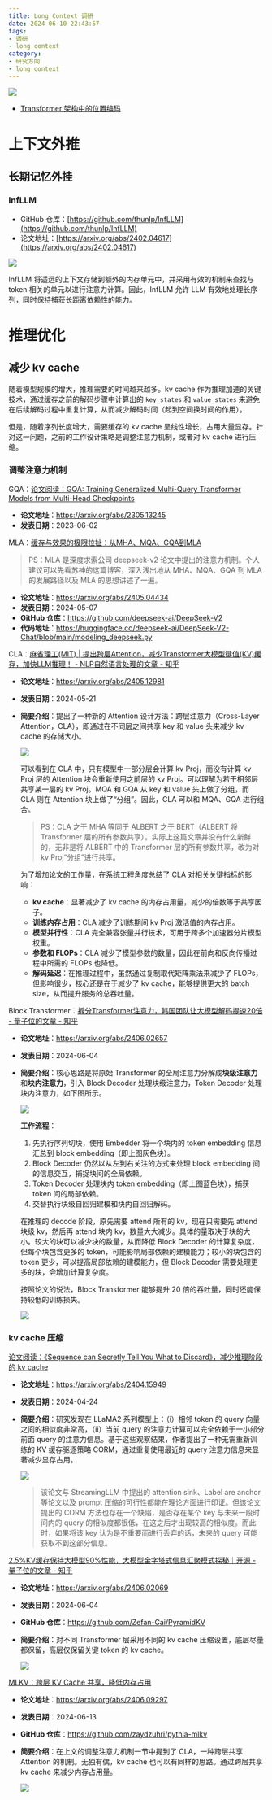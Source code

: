 ```yaml
---
title: Long Context 调研
date: 2024-06-10 22:43:57
tags:
- 调研
- long context
category:
- 研究方向
- long context
---
```


![](https://markdown-picture-clvsit.oss-cn-hangzhou.aliyuncs.com/LLM/LongContext/Long%20Context.png)

- [Transformer 架构中的位置编码](https://clvsit.github.io/Transformer-%E6%9E%B6%E6%9E%84%E4%B8%AD%E7%9A%84%E4%BD%8D%E7%BD%AE%E7%BC%96%E7%A0%81/)


# 上下文外推

## 长期记忆外挂

### InfLLM

- GitHub 仓库：[https://github.com/thunlp/InfLLM](https://github.com/thunlp/InfLLM)
- 论文地址：[https://arxiv.org/abs/2402.04617](https://arxiv.org/abs/2402.04617)

![](https://markdown-picture-clvsit.oss-cn-hangzhou.aliyuncs.com/nlp/paper/InfLLM%20Training%20Free%20Long%20Context%20Extrapolation%20for%20LLMs%20with%20an%20Efficient%20Context%20%20Memory/Figure%201.png)

InfLLM 将遥远的上下文存储到额外的内存单元中，并采用有效的机制来查找与 token 相关的单元以进行注意力计算。因此，InfLLM 允许 LLM 有效地处理长序列，同时保持捕获长距离依赖性的能力。


# 推理优化

## 减少 kv cache
随着模型规模的增大，推理需要的时间越来越多。kv cache 作为推理加速的关键技术，通过缓存之前的解码步骤中计算出的 `key_states` 和 `value_states` 来避免在后续解码过程中重复计算，从而减少解码时间（起到空间换时间的作用）。

但是，随着序列长度增大，需要缓存的 kv cache 呈线性增长，占用大量显存。针对这一问题，之前的工作设计策略是调整注意力机制，或者对 kv cache 进行压缩。

### 调整注意力机制

GQA：[论文阅读：GQA: Training Generalized Multi-Query Transformer Models from Multi-Head Checkpoints](https://clvsit.github.io/%E8%AE%BA%E6%96%87%E9%98%85%E8%AF%BB%EF%BC%9AGQA-Training-Generalized-Multi-Query-Transformer-Models-from-Multi-Head-Checkpoints/)
- **论文地址**：https://arxiv.org/abs/2305.13245
- **发表日期**：2023-06-02

MLA：[缓存与效果的极限拉扯：从MHA、MQA、GQA到MLA](https://kexue.fm/archives/10091)

> PS：MLA 是深度求索公司 deepseek-v2 论文中提出的注意力机制。个人建议可以先看苏神的这篇博客，深入浅出地从 MHA、MQA、GQA 到 MLA 的发展路径以及 MLA 的思想讲述了一遍。

- **论文地址**：https://arxiv.org/abs/2405.04434
- **发表日期**：2024-05-07
- **GitHub 仓库**：https://github.com/deepseek-ai/DeepSeek-V2
- **代码地址**：https://huggingface.co/deepseek-ai/DeepSeek-V2-Chat/blob/main/modeling_deepseek.py

CLA：[麻省理工(MIT) | 提出跨层Attention，减少Transformer大模型键值(KV)缓存，加快LLM推理！ - NLP自然语言处理的文章 - 知乎](https://zhuanlan.zhihu.com/p/699577571)
- **论文地址**：https://arxiv.org/abs/2405.12981
- **发表日期**：2024-05-21
- **简要介绍**：提出了一种新的 Attention 设计方法：跨层注意力（Cross-Layer Attention，CLA），即通过在不同层之间共享 key 和 value 头来减少 kv cache 的存储大小。

    ![](https://markdown-picture-clvsit.oss-cn-hangzhou.aliyuncs.com/nlp/paper/Reducing%20Transformer%20Key-Value%20Cache%20Size%20with%20Cross-Layer%20Attention/Figure%201.png)

    可以看到在 CLA 中，只有模型中一部分层会计算 kv Proj，而没有计算 kv Proj 层的 Attention 块会重新使用之前层的 kv Proj。可以理解为若干相邻层共享某一层的 kv Proj。MQA 和 GQA 从 key 和 value 头上做了分组，而 CLA 则在 Attention 块上做了“分组”。因此，CLA 可以和 MQA、GQA 进行组合。

    > PS：CLA 之于 MHA 等同于 ALBERT 之于 BERT（ALBERT 将 Transformer 层的所有参数共享）。实际上这篇文章并没有什么新鲜的，无非是将 ALBERT 中的 Transformer 层的所有参数共享，改为对 kv Proj“分组”进行共享。

    为了增加论文的工作量，在系统工程角度总结了 CLA 对相关关键指标的影响：
    - **kv cache**：显著减少了 kv cache 的内存占用量，减少的倍数等于共享因子。
    - **训练内存占用**：CLA 减少了训练期间 kv Proj 激活值的内存占用。
    - **模型并行性**：CLA 完全兼容张量并行技术，可用于跨多个加速器分片模型权重。
    - **参数和 FLOPs**：CLA 减少了模型参数的数量，因此在前向和反向传播过程中所需的 FLOPs 也降低。
    - **解码延迟**：在推理过程中，虽然通过复制取代矩阵乘法来减少了 FLOPs，但影响很少，核心还是在于减少了 kv cache，能够提供更大的 batch size，从而提升服务的总吞吐量。

Block Transformer：[拆分Transformer注意力，韩国团队让大模型解码提速20倍 - 量子位的文章 - 知乎](https://zhuanlan.zhihu.com/p/706445926)
- **论文地址**：https://arxiv.org/abs/2406.02657
- **发表日期**：2024-06-04
- **简要介绍**：核心思路是将原始 Transformer 的全局注意力分解成**块级注意力**和**块内注意力**，引入 Block Decoder 处理块级注意力，Token Decoder 处理块内注意力，如下图所示。

    ![](https://pic3.zhimg.com/80/v2-f34369bf6d3da2a0c7a437e0d224a02a_720w.webp)

    **工作流程**：
    1. 先执行序列切块，使用 Embedder 将一个块内的 token embedding 信息汇总到 block embedding（即上图灰色块）。
    2. Block Decoder 仍然以从左到右关注的方式来处理 block embedding 间的信息交互，捕捉块间的全局依赖。
    3. Token Decoder 处理块内 token embedding（即上图蓝色块），捕获 token 间的局部依赖。
    4. 交替执行块级自回归建模和块内自回归解码。

    在推理的 decode 阶段，原先需要 attend 所有的 kv，现在只需要先 attend 块级 kv，然后再 attend 块内 kv，数量大大减少。具体的量取决于块的大小。较大的块可以减少块的数量，从而降低 Block Decoder 的计算复杂度，但每个块包含更多的 token，可能影响局部依赖的建模能力；较小的块包含的 token 更少，可以提高局部依赖的建模能力，但 Block Decoder 需要处理更多的块，会增加计算复杂度。

    按照论文的说法，Block Transformer 能够提升 20 倍的吞吐量，同时还能保持较低的训练损失。

    ![](https://pic4.zhimg.com/80/v2-b0acf969b860886176af0f3e6226c7b3_720w.webp)

### kv cache 压缩

[论文阅读：《Sequence can Secretly Tell You What to Discard》，减少推理阶段的 kv cache](https://clvsit.github.io/%E8%AE%BA%E6%96%87%E9%98%85%E8%AF%BB%EF%BC%9A%E3%80%8ASequence-can-Secretly-Tell-You-What-to-Discard%E3%80%8B%EF%BC%8C%E5%87%8F%E5%B0%91%E6%8E%A8%E7%90%86%E9%98%B6%E6%AE%B5%E7%9A%84-kv-cache/)
- **论文地址**：https://arxiv.org/abs/2404.15949
- **发表日期**：2024-04-24
- **简要介绍**：研究发现在 LLaMA2 系列模型上：（i）相邻 token 的 query 向量之间的相似度非常高，（ii）当前 query 的注意力计算可以完全依赖于一小部分前面 query 的注意力信息。基于这些观察结果，作者提出了一种无需重新训练的 KV 缓存驱逐策略 CORM，通过重复使用最近的 query 注意力信息来显著减少显存占用。

    ![](https://markdown-picture-clvsit.oss-cn-hangzhou.aliyuncs.com/nlp/paper/Sequence%20can%20Secretly%20Tell%20You%20What%20to%20Discard/Figure%202.png)

    > 该论文与 StreamingLLM 中提出的 attention sink、Label are anchor 等论文以及 prompt 压缩的可行性都能在理论方面进行印证。但该论文提出的 CORM 方法也存在一个缺陷，是否存在某个 key 与未来一段时间内的 query 的相似度都很低，在这之后才出现较高的相似度。而此时，如果将该 key 认为是不重要而进行丢弃的话，未来的 query 可能获取不到这部分信息。

[2.5%KV缓存保持大模型90%性能，大模型金字塔式信息汇聚模式探秘｜开源 - 量子位的文章 - 知乎](https://zhuanlan.zhihu.com/p/703313505)
- **论文地址**：https://arxiv.org/abs/2406.02069
- **发表日期**：2024-06-04
- **GitHub 仓库**：https://github.com/Zefan-Cai/PyramidKV
- **简要介绍**：对不同 Transformer 层采用不同的 kv cache 压缩设置，底层尽量都保留，高层仅保留关键 token 的 kv cache。

    ![](https://markdown-picture-clvsit.oss-cn-hangzhou.aliyuncs.com/nlp/paper/PyramidKV%20Dynamic%20KV%20Cache%20Compression%20based%20on%20Pyramidal%20Information%20Funneling/Figure%203.png)

[MLKV：跨层 KV Cache 共享，降低内存占用](https://mp.weixin.qq.com/s/DKwVaM6F2ltWZezed3kC7g)
- **论文地址**：https://arxiv.org/abs/2406.09297
- **发表日期**：2024-06-13
- **GitHub 仓库**：https://github.com/zaydzuhri/pythia-mlkv
- **简要介绍**：在上文的调整注意力机制一节中提到了 CLA，一种跨层共享 Attention 的机制。无独有偶，kv cache 也可以有同样的思路。通过跨层共享 kv cache 来减少内存占用量。

    ![](https://markdown-picture-clvsit.oss-cn-hangzhou.aliyuncs.com/nlp/paper/MLKV%20Multi-Layer%20Key-Value%20Heads%20for%20Memory%20Efficient%20Transformer%20Decoding/Figure%202.png)

